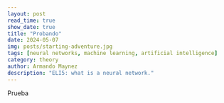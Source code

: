 ```yaml
---
layout: post
read_time: true
show_date: true
title: "Probando"
date: 2024-05-07
img: posts/starting-adventure.jpg
tags: [neural networks, machine learning, artificial intelligence]
category: theory
author: Armando Maynez
description: "ELI5: what is a neural network."
---
```

Prueba
